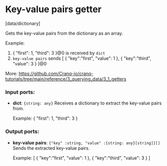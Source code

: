 # Key-value pairs getter

[data/dictionary]

Gets the key-value pairs from the dictionary as an array.

Example:
1. { "first": 1, "third": 3 }@0 is received by `dict`
2. `key-value pairs` sends [ { "key":"first", "value": 1 }, { "key":"third", "value": 3 } ]@0

More:
https://github.com/Cranq-io/cranq-tutorials/tree/main/reference/3_querying_data/3_1_getters

### Input ports:

* __dict__: `{string: any}`
    Receives a dictionary to extract the key-value pairs from.
    
    Example:
     { "first": 1, "third": 3 }



### Output ports:

* __key-value pairs__: `{"key" :string, "value" :{string: any}[string]}[]`
    Sends the extracted key-value pairs.
    
    Example:
    [ { "key":"first", "value": 1 }, { "key":"third", "value": 3 } ]



